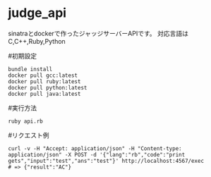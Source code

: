 # judge_api
sinatraとdockerで作ったジャッジサーバーAPIです。
対応言語はC,C++,Ruby,Python

#初期設定
```
bundle install
docker pull gcc:latest
docker pull ruby:latest
docker pull python:latest
docker pull java:latest
```

#実行方法
```
ruby api.rb
```

#リクエスト例
```
curl -v -H "Accept: application/json" -H "Content-type: application/json" -X POST -d '{"lang":"rb","code":"print gets","input":"test","ans":"test"}' http://localhost:4567/exec
# => {"result":"AC"}
```
